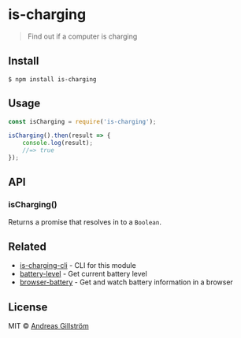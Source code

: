 # is-charging

> Find out if a computer is charging


## Install

```
$ npm install is-charging
```


## Usage

```js
const isCharging = require('is-charging');

isCharging().then(result => {
	console.log(result);
	//=> true
});
```


## API

### isCharging()

Returns a promise that resolves in to a `Boolean`.


## Related

* [is-charging-cli](https://github.com/gillstrom/is-charging-cli) - CLI for this module
* [battery-level](https://github.com/gillstrom/battery-level) - Get current battery level
* [browser-battery](https://github.com/gillstrom/browser-battery) - Get and watch battery information in a browser


## License

MIT © [Andreas Gillström](https://github.com/gillstrom)
